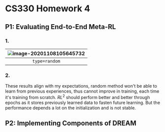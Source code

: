 

# CS330 Homework 4

## P1: Evaluating End-to-End Meta-RL

### 1. 

| ![image-20201108105645732](E:\GoogleDrive\Courses\CS330\HWs\HW4\image-1.png "type=\'random\'") |
| :----------------------------------------------------------: |
|                        `type=random`                         |



### 2.

These results align with my expectations, random method won't be able to learn from previous experiences, thus cannot improve in training, each time it's training from scratch. $RL^2$ should perform better and better through epochs as it stores previously learned data to fasten future learning. But the performance depends a lot on the initialization and is not stable.

## P2: Implementing Components of DREAM

